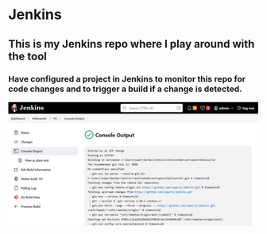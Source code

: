 # Jenkins

## This is my Jenkins repo where I play around with the tool

### Have configured a project in Jenkins to monitor this repo for code changes and to trigger a build if a change is detected.

![](HelloworldOutput.png)